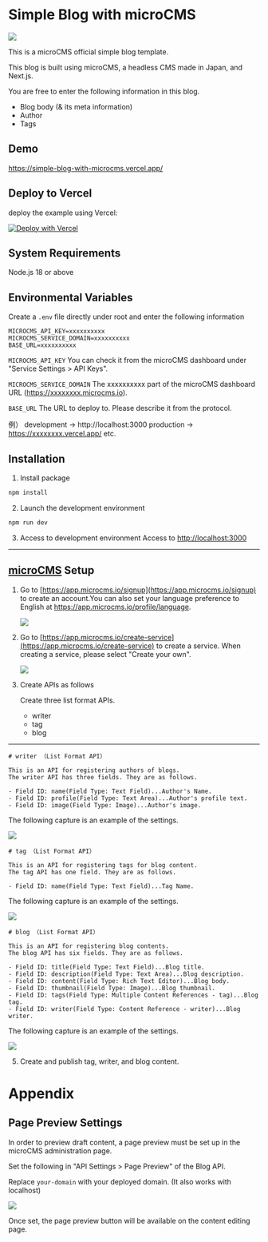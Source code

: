 # Simple Blog with microCMS

![](public/cover.png)

This is a microCMS official simple blog template.

This blog is built using microCMS, a headless CMS made in Japan, and Next.js.

You are free to enter the following information in this blog.
- Blog body (& its meta information)
- Author
- Tags

## Demo
https://simple-blog-with-microcms.vercel.app/

## Deploy to Vercel
deploy the example using Vercel:

[![Deploy with Vercel](https://vercel.com/button)](https://vercel.com/new/clone?demo-description=This%20is%20a%20microCMS%20official%20simple%20blog%20template.&demo-image=https://github.com/microcmsio/simple-blog-with-microcms/blob/main/public/cover.png?raw=true&demo-title=Simple%20Blog%20with%20microCMS&demo-url=https://simple-blog-with-microcms.vercel.app/&from=templates&project-name=Simple%20Blog%20with%20microCMS&repository-name=Simple%20Blog%20with%20microCMS&repository-url=https://github.com/microcmsio/simple-blog-with-microcms&env=MICROCMS_API_KEY,MICROCMS_SERVICE_DOMAIN,BASE_URL)


## System Requirements

Node.js 18 or above

## Environmental Variables

Create a `.env` file directly under root and enter the following information

```
MICROCMS_API_KEY=xxxxxxxxxx
MICROCMS_SERVICE_DOMAIN=xxxxxxxxxx
BASE_URL=xxxxxxxxxx
```

`MICROCMS_API_KEY`
You can check it from the microCMS dashboard under "Service Settings > API Keys".

`MICROCMS_SERVICE_DOMAIN`
The xxxxxxxxxx part of the microCMS dashboard URL (https://xxxxxxxx.microcms.io).

`BASE_URL`
The URL to deploy to. Please describe it from the protocol.

例）
development → http://localhost:3000
production → https://xxxxxxxx.vercel.app/ etc.

## Installation

1. Install package

```bash
npm install
```

2. Launch the development environment

```bash
npm run dev
```

3. Access to development environment
   Access to [http://localhost:3000](http://localhost:3000)

---

## [microCMS](https://microcms.io/en) Setup

1. Go to [https://app.microcms.io/signup](https://app.microcms.io/signup) to create an account.You can also set your language preference to English at https://app.microcms.io/profile/language.

   ![](public/signin-en.png)

2. Go to [https://app.microcms.io/create-service](https://app.microcms.io/create-service) to create a service. When creating a service, please select "Create your own".

   ![](public/create-service.png)

3. Create APIs as follows

   Create three list format APIs.

   - writer
   - tag
   - blog
   
---

   ```
   # writer （List Format API）

   This is an API for registering authors of blogs.
   The writer API has three fields. They are as follows.
      
   - Field ID: name(Field Type: Text Field)...Author's Name.
   - Field ID: profile(Field Type: Text Area)...Author's profile text.
   - Field ID: image(Field Type: Image)...Author's image.
   ```

   The following capture is an example of the settings.

   ![](public/writer.png)

   ```
   # tag （List Format API）

   This is an API for registering tags for blog content.
   The tag API has one field. They are as follows.

   - Field ID: name(Field Type: Text Field)...Tag Name.
   ```

   The following capture is an example of the settings.

   ![](public/tag.png)

   ```
   # blog （List Format API）

   This is an API for registering blog contents.
   The blog API has six fields. They are as follows.

   - Field ID: title(Field Type: Text Field)...Blog title.
   - Field ID: description(Field Type: Text Area)...Blog description.
   - Field ID: content(Field Type: Rich Text Editor)...Blog body.
   - Field ID: thumbnail(Field Type: Image)...Blog thumbnail.
   - Field ID: tags(Field Type: Multiple Content References - tag)...Blog tag.
   - Field ID: writer(Field Type: Content Reference - writer)...Blog writer.
   ```

   The following capture is an example of the settings.

   ![](public/blog.png)

5. Create and publish tag, writer, and blog content.

# Appendix
## Page Preview Settings

In order to preview draft content, a page preview must be set up in the microCMS administration page.

Set the following in "API Settings > Page Preview" of the Blog API.

Replace `your-domain` with your deployed domain. (It also works with localhost)

![](public/page-preview-settings.png)

Once set, the page preview button will be available on the content editing page.
